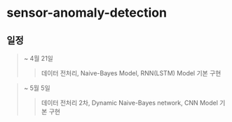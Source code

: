 # sensor-anomaly-detection

## 일정

> ~ 4월 21일
>> 데이터 전처리, Naive-Bayes Model, RNN(LSTM) Model 기본 구현

> ~ 5월 5일
>> 데이터 전처리 2차, Dynamic Naive-Bayes network, CNN Model 기본 구현